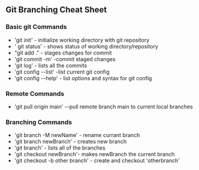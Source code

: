 ## Git Branching Cheat Sheet

### Basic git Commands
* 'git init' - initialize working directory with git repository
* ' git status' - shows status of working directory/repository
* "git add ." - stages changes for commit
* 'git commit -m' -commit staged changes
* 'git log' - lists all the commits
* 'git config --list' -list current git config
* 'git config --help' - list options and syntax for git config

### Remote Commands
* 'git pull origin main' --pull remote branch main to current local branches

### Branching Commands
* 'git branch -M newName' - rename currant branch
* 'git branch newBranch' - creates new branch
* 'git branch' - lists all of the branches
* 'git checkout newBranch'- makes newBranch the current branch
* 'git checkout -b other branch' - create and checkout 'otherbranch'
